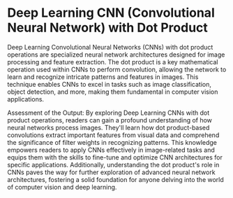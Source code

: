 # Deep Learning CNN (Convolutional Neural Network) with Dot Product

Deep Learning Convolutional Neural Networks (CNNs) with dot product operations are specialized neural network architectures designed for image processing and feature extraction. The dot product is a key mathematical operation used within CNNs to perform convolution, allowing the network to learn and recognize intricate patterns and features in images. This technique enables CNNs to excel in tasks such as image classification, object detection, and more, making them fundamental in computer vision applications.

Assessment of the Output:
By exploring Deep Learning CNNs with dot product operations, readers can gain a profound understanding of how neural networks process images. They'll learn how dot product-based convolutions extract important features from visual data and comprehend the significance of filter weights in recognizing patterns. This knowledge empowers readers to apply CNNs effectively in image-related tasks and equips them with the skills to fine-tune and optimize CNN architectures for specific applications. Additionally, understanding the dot product's role in CNNs paves the way for further exploration of advanced neural network architectures, fostering a solid foundation for anyone delving into the world of computer vision and deep learning.
